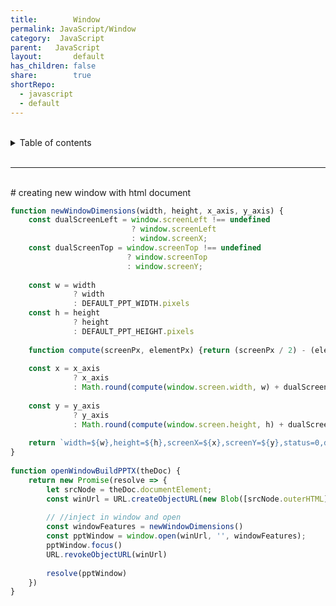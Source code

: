 ```yaml
---
title:        Window  
permalink: JavaScript/Window  
category:  JavaScript  
parent:   JavaScript  
layout:       default  
has_children: false  
share:        true  
shortRepo:  
  - javascript  
  - default            
---
```

  
  
<br/>            
  
<details markdown="block">                  
<summary>                  
Table of contents                  
</summary>                  
{: .text-delta }                  
1. TOC                  
{:toc}                  
</details>                  
  
<br/>                  
  
***                  
  
<br/>  
# creating new window with html document  
  
```javascript  
function newWindowDimensions(width, height, x_axis, y_axis) {  
    const dualScreenLeft = window.screenLeft !== undefined  
                           ? window.screenLeft  
                           : window.screenX;  
    const dualScreenTop = window.screenTop !== undefined  
                          ? window.screenTop  
                          : window.screenY;  
  
    const w = width  
              ? width  
              : DEFAULT_PPT_WIDTH.pixels  
    const h = height  
              ? height  
              : DEFAULT_PPT_HEIGHT.pixels  
  
    function compute(screenPx, elementPx) {return (screenPx / 2) - (elementPx / 2);}  
  
    const x = x_axis  
              ? x_axis  
              : Math.round(compute(window.screen.width, w) + dualScreenLeft);  
  
    const y = y_axis  
              ? y_axis  
              : Math.round(compute(window.screen.height, h) + dualScreenTop);  
  
    return `width=${w},height=${h},screenX=${x},screenY=${y},status=0,dependent=0,minimizable=0,resizable=0,menubar=0,location=0,toolbar=0,status=0,scrollbars=0,titlebar=0,dialog=0`  
}  
  
function openWindowBuildPPTX(theDoc) {  
    return new Promise(resolve => {  
        let srcNode = theDoc.documentElement;  
        const winUrl = URL.createObjectURL(new Blob([srcNode.outerHTML], {type: "text/html"}));  
  
        // //inject in window and open  
        const windowFeatures = newWindowDimensions()  
        const pptWindow = window.open(winUrl, '', windowFeatures);  
        pptWindow.focus()  
        URL.revokeObjectURL(winUrl)  
  
        resolve(pptWindow)  
    })  
}  
```